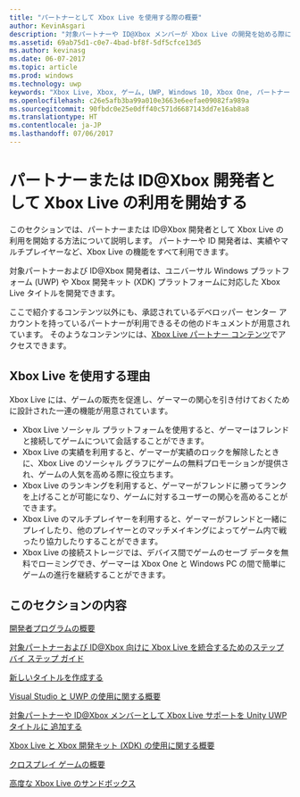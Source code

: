 ```yaml
---
title: "パートナーとして Xbox Live を使用する際の概要"
author: KevinAsgari
description: "対象パートナーや ID@Xbox メンバーが Xbox Live の開発を始める際に役立つリンクを紹介します。"
ms.assetid: 69ab75d1-c0e7-4bad-bf8f-5df5cfce13d5
ms.author: kevinasg
ms.date: 06-07-2017
ms.topic: article
ms.prod: windows
ms.technology: uwp
keywords: "Xbox Live, Xbox, ゲーム, UWP, Windows 10, Xbox One, パートナー, ID@Xbox"
ms.openlocfilehash: c26e5afb3ba99a010e3663e6eefae09082fa989a
ms.sourcegitcommit: 90fbdc0e25e0dff40c571d6687143dd7e16ab8a8
ms.translationtype: HT
ms.contentlocale: ja-JP
ms.lasthandoff: 07/06/2017
---
```

# <a name="getting-started-with-xbox-live-as-a-managed-partner-or-an-idxbox-developer"></a>パートナーまたは ID@Xbox 開発者として Xbox Live の利用を開始する

このセクションでは、パートナーまたは ID@Xbox 開発者として Xbox Live の利用を開始する方法について説明します。 パートナーや ID 開発者は、実績やマルチプレイヤーなど、Xbox Live の機能をすべて利用できます。

対象パートナーおよび ID@Xbox 開発者は、ユニバーサル Windows プラットフォーム (UWP) や Xbox 開発キット (XDK) プラットフォームに対応した Xbox Live タイトルを開発できます。

ここで紹介するコンテンツ以外にも、承認されているデベロッパー センター アカウントを持っているパートナーが利用できるその他のドキュメントが用意されています。 そのようなコンテンツには、[Xbox Live パートナー コンテンツ](https://developer.microsoft.com/en-us/games/xbox/docs/xboxlive/xbox-live-partners/partner-content)でアクセスできます。

## <a name="why-should-you-use-xbox-live"></a>Xbox Live を使用する理由

Xbox Live には、ゲームの販売を促進し、ゲーマーの関心を引き付けておくために設計された一連の機能が用意されています。

- Xbox Live ソーシャル プラットフォームを使用すると、ゲーマーはフレンドと接続してゲームについて会話することができます。
- Xbox Live の実績を利用すると、ゲーマーが実績のロックを解除したときに、Xbox Live のソーシャル グラフにゲームの無料プロモーションが提供され、ゲームの人気を高める際に役立ちます。
- Xbox Live のランキングを利用すると、ゲーマーがフレンドに勝ってランクを上げることが可能になり、ゲームに対するユーザーの関心を高めることができます。
- Xbox Live のマルチプレイヤーを利用すると、ゲーマーがフレンドと一緒にプレイしたり、他のプレイヤーとのマッチメイキングによってゲーム内で戦ったり協力したりすることができます。
- Xbox Live の接続ストレージでは、デバイス間でゲームのセーブ データを無料でローミングでき、ゲーマーは Xbox One と Windows PC の間で簡単にゲームの進行を継続することができます。

## <a name="in-this-section"></a>このセクションの内容

[開発者プログラムの概要](../developer-program-overview.md)

[対象パートナーおよび ID@Xbox 向けに Xbox Live を統合するためのステップ バイ ステップ ガイド](partners-step-by-step-guide.md)

[新しいタイトルを作成する](create-a-new-title.md)

[Visual Studio と UWP の使用に関する概要](get-started-with-visual-studio-and-uwp.md)

[対象パートナーや ID@Xbox メンバーとして Xbox Live サポートを Unity UWP タイトルに 追加する](partner-add-xbox-live-to-unity-uwp.md)

[Xbox Live と Xbox 開発キット (XDK) の使用に関する概要](xdk-developers.md)

[クロスプレイ ゲームの概要](get-started-with-cross-play-games.md)

[高度な Xbox Live のサンドボックス](../advanced-xbox-live-sandboxes.md)
